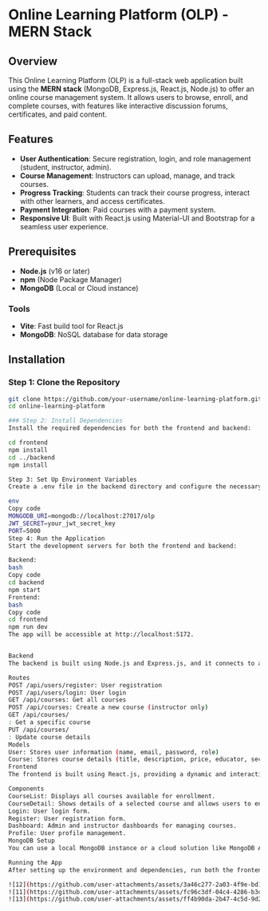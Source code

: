 # Online Learning Platform (OLP) - MERN Stack

## Overview

This Online Learning Platform (OLP) is a full-stack web application built using the **MERN stack** (MongoDB, Express.js, React.js, Node.js) to offer an online course management system. It allows users to browse, enroll, and complete courses, with features like interactive discussion forums, certificates, and paid content.

## Features

- **User Authentication**: Secure registration, login, and role management (student, instructor, admin).
- **Course Management**: Instructors can upload, manage, and track courses.
- **Progress Tracking**: Students can track their course progress, interact with other learners, and access certificates.
- **Payment Integration**: Paid courses with a payment system.
- **Responsive UI**: Built with React.js using Material-UI and Bootstrap for a seamless user experience.

## Prerequisites

- **Node.js** (v16 or later)
- **npm** (Node Package Manager)
- **MongoDB** (Local or Cloud instance)

### Tools

- **Vite**: Fast build tool for React.js
- **MongoDB**: NoSQL database for data storage

## Installation

### Step 1: Clone the Repository

```bash
git clone https://github.com/your-username/online-learning-platform.git
cd online-learning-platform

### Step 2: Install Dependencies
Install the required dependencies for both the frontend and backend:

cd frontend
npm install
cd ../backend
npm install

Step 3: Set Up Environment Variables
Create a .env file in the backend directory and configure the necessary environment variables:

env
Copy code
MONGODB_URI=mongodb://localhost:27017/olp
JWT_SECRET=your_jwt_secret_key
PORT=5000
Step 4: Run the Application
Start the development servers for both the frontend and backend:

Backend:
bash
Copy code
cd backend
npm start
Frontend:
bash
Copy code
cd frontend
npm run dev
The app will be accessible at http://localhost:5172.


Backend
The backend is built using Node.js and Express.js, and it connects to a MongoDB database for storing user and course data.

Routes
POST /api/users/register: User registration
POST /api/users/login: User login
GET /api/courses: Get all courses
POST /api/courses: Create a new course (instructor only)
GET /api/courses/
: Get a specific course
PUT /api/courses/
: Update course details
Models
User: Stores user information (name, email, password, role)
Course: Stores course details (title, description, price, educator, sections)
Frontend
The frontend is built using React.js, providing a dynamic and interactive user interface. It uses Vite for fast development and Material-UI for components.

Components
CourseList: Displays all courses available for enrollment.
CourseDetail: Shows details of a selected course and allows users to enroll.
Login: User login form.
Register: User registration form.
Dashboard: Admin and instructor dashboards for managing courses.
Profile: User profile management.
MongoDB Setup
You can use a local MongoDB instance or a cloud solution like MongoDB Atlas. Ensure the database is up and running, and update the MONGODB_URI in the .env file accordingly.

Running the App
After setting up the environment and dependencies, run both the frontend and backend servers. The platform will be accessible at http://localhost:5172.

![12](https://github.com/user-attachments/assets/3a46c277-2a03-4f9e-bd1d-464cca2b9aee)
![11](https://github.com/user-attachments/assets/fc96c3df-04c4-4286-b3da-9309dbcc3921)
![13](https://github.com/user-attachments/assets/ff4b90da-2b47-4c5d-9d27-0e981c6021ac)



